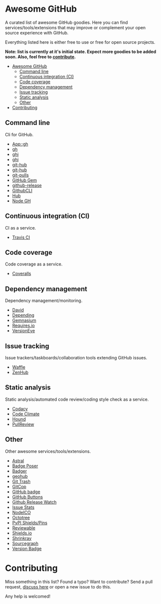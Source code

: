 # Awesome GitHub
A curated list of awesome GitHub goodies. Here you can find services/tools/extensions that may improve or complement your open source experience with GitHub.

Everything listed here is either free to use or free for open source projects.

**Note: list is currently at it's initial state. Expect more goodies to be added soon. Also, feel free to [contribute](#contributing).**

- [Awesome GitHub](#awesome-github)
	- [Command line](#command-line)
	- [Continuous integration (CI)](#continuous-integration-ci)
	- [Code coverage](#code-coverage)
	- [Dependency management](#dependency-management)
	- [Issue tracking](#issue-tracking)
	- [Static analysis](#static-analysis)
	- [Other](#other)
- [Contributing](#contributing)

## Command line
Cli for GitHub.

* [App::gh](https://github.com/c9s/App-gh)
* [gh](https://github.com/jingweno/gh)
* [ghi](https://github.com/macroscope/ghi)
* [ghi](https://github.com/stephencelis/ghi)
* [git-hub](http://seveas.github.io/git-hub/)
* [git-hub](https://github.com/sociomantic/git-hub)
* [git-pulls](https://github.com/schacon/git-pulls)
* [GitHub Gem](https://github.com/defunkt/github-gem)
* [github-release](https://github.com/aktau/github-release)
* [GithubCLI](https://github.com/peter-murach/github_cli)
* [Hub](https://github.com/github/hub)
* [Node GH](http://nodegh.io/)

## Continuous integration (CI)
CI as a service.

* [Travis CI](https://travis-ci.org/)

## Code coverage
Code coverage as a service.

* [Coveralls](https://coveralls.io/)

## Dependency management
Dependency management/monitoring.

* [David](https://david-dm.org/)
* [Depending](https://depending.in/)
* [Gemnasium](https://gemnasium.com/)
* [Requires.io](https://requires.io/)
* [VersionEye](https://www.versioneye.com/)

## Issue tracking
Issue trackers/taskboards/collaboration tools extending GitHub issues.

* [Waffle](https://waffle.io/)
* [ZenHub](https://www.zenhub.io/)

## Static analysis
Static analysis/automated code review/coding style check as a service.

* [Codacy](https://www.codacy.com/)
* [Code Climate](https://codeclimate.com/)
* [Hound](https://houndci.com/)
* [PullReview](https://www.pullreview.com/)

## Other
Other awesome services/tools/extensions.

* [Astral](http://astralapp.com/)
* [Badge Poser](https://poser.pugx.org/)
* [Badger](http://badges.github.io/badgerbadgerbadger/)
* [geohub](http://geohub.github.io/)
* [Git Trash](http://kureikain.github.io/git-trash/)
* [GitCop](https://gitcop.com/)
* [GitHub badge](http://githubbadge.appspot.com/)
* [GitHub Buttons](http://ghbtns.com/)
* [Github Release Watch](http://gh-release-watch.com/)
* [Issue Stats](http://issuestats.com/)
* [NodeICO](https://nodei.co/)
* [Octotree](https://github.com/buunguyen/octotree)
* [PyPI Shields/Pins](https://pypip.in/)
* [Reviewable](https://reviewable.io)
* [Shields.io](http://shields.io/)
* [Shrinkray](https://shrinkray.io)
* [Sourcegraph](https://sourcegraph.com/)
* [Version Badge](http://badge.fury.io/)

# Contributing
Miss something in this list? Found a typo? Want to contribute? Send a pull request, [discuss here](https://github.com/EugenyLoy/awesome-github/issues/1) or open a new issue to do this.

Any help is welcomed!
